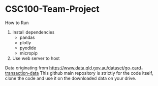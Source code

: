 # CSC100-Team-Project

How to Run
1. Install dependencies
    - pandas
    - plotly
    - pyodide
    - micropip 
2. Use web server to host 

Data originating from https://www.data.qld.gov.au/dataset/go-card-transaction-data 
This github main repository is strictly for the code itself, clone the code and use it on the downloaded data on your drive.
